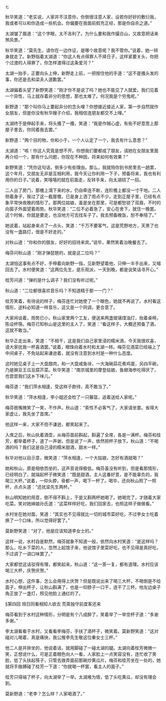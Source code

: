     七 

   秋华笑道：“老实说，人家并不注意你，你倒很注意人家，设若你好好的敷衍我，我或者可以和你造成一些机会。你偏要在我面前假充正经，那是你自杀之道。”

   太湖皱了眉道：“这个字眼，太不吉利了。为什么要和我作撮合山，又故意把话来煞风景。”

   秋华笑道：“莫先生，请你在一边作证，是哪个故意呢？我不管你。”说着，她一转身就走了。新野指着太湖道：“你这人有点得罪人不择日子，这样紧要关头，你把个过渡的人得罪了，你怎样渡得过这条爱河？”

   太湖一抬手，正要向头上伸，新野走上前，一把按住他的手道：“这不是搔头发的事，你还是去和梁夫人道歉罢。”

   太湖偏着头望了新野笑道：“刚才你不是说了吗？她也不能见了人就爱。我们见着一个异性，马上就存着非分的思想，那也太难了。何况我是个穷鬼呢。”

   新野道：“那个叫你马上要起非分的念头哩？你想接近接近人家，第一步自然就作女朋友，但是你没有秋华嫂子介绍，我相信连朋友都交不上哩。”

   太湖终于是伸起手来，将头搔了一搔，笑道：“我是作贼心虚，有些不好意思上那屋子里去，你同着我去罢。”

   新野道：“两个目的物，你和小于，一个人认定了一个，我去有什么意思？”

   太湖道：“咳！你这人究竟是想不开。你想我们要都成了朋友，请她在女朋友里面再介绍一个，那有什么问题，你现在不种因，将来如何有效果？”

   新野笑道：“凭你这句话，倒多少有些理由。那么，我就陪你到书房里去一趟罢，这个年月，交朋友无非是互相利用，我今天让你利用一下子，预备将来，我也有利用你的日子。”说着，笑嘻嘻的就在前面走，反转手来，向太湖招了一招。

   二人出了房门，那檐上滴下来的水，仍自牵连不断，连阶檐上都没一寸干地。二人侧着身子，挨过了这一截屋檐，已是身上洒了雨点不少。走到正屋子里，已经有点象平常快夜晚的情形了。那两位姑娘，虽是坐在那里，可是都愁锁了双眉，不时的向窗子外面望着雨势。秋华笑道：“二位不必着急了，安心在舍下，就住一晚罢。这个时候，你就是要走，也没地方可去找车子了。我去预备晚饭，恕不奉陪了。”

   她说着，站起身来点了一点头，笑道：“千万不要客气，这是荒野地方，天黑了也没有一盏路灯，很是不好走的。”

   对秋山道：“你和你的朋友，好好的招待来宾。”说毕，果然笑着治晚餐去了。

   梅芬问秋山道：“刚才弹琵琶的，就是这二位吗？”

   太湖怕这事有点不好，手伸着向新野一指，见新野望着他，只伸一半手出来，又缩回去了。水村便笑道：“这两位先生，是乐观派，一天到晚，都是说笑话寻开心。”

   桂芳问道：“弹的是什么调子？我们没有听过呢。”

   秋山道：“二位都很喜欢音乐吗？不知道精于那一一门？”

   桂芳笑着，有待说的样子，梅芬连忙对她使了一个眼色，她就不再说了。水村看这情形，逆料必知道一样音乐，这又是一个同调，更合意了。

   大家闲谈着，雨势已小，秋山家里两个工友，便送来两盏玻璃煤油灯，抬着桌椅，陈设杯筷。梅芬已知秋山是这里的主人了，笑道：“看这样子，大概还预备了酒，这就不敢当。”

   秋华正走出来，笑道：“不相干，这是我们自己家里浸的糯米酒，今天我很欢喜，请大家扰我一杯喜酒罢。”说着，眼珠向着水村和太湖一转。梅芬见酒菜已经端上了中间桌子，不免站起来谦逊着，就没有注意到水村是一种什么态度。

   这时她见桌子上一大盘腊肉，和一大盘咸鱼块，一大海碗蒜花煮鸡蛋，另四平碗，乃是豌豆王瓜豆腐芥菜。秋华笑道：“南京城里的摩登姑娘，鱼翅海参吃得厌了，也尝尝我们这乡下味儿。”

   梅芬道：“我们萍水相逢，受这样子款待，真不敢当了。”

   秋华笑道：“萍水相逢，李小姐还会检了一只藤篮，追着送给人家呢。”

   梅芬抿嘴微笑了一笑，不作声。秋山道：“索性不必客气了，大家请坐罢。省得大家虚让，我先坐了首席。”

   他这样一来，大家不但不谦逊，都笑起来了。

   入席之后，秋山执着酒壶，从梅芬面前斟起，斟遍了全席，各是一满杯。梅芬和桂芳，都举着杯子，道了一声谢，但是说了一声，依然把杯子放下。秋山道：“不喝酒的吗？我们这是自己浸的糯米甜酒，甜水一样。”

   秋华对他以目示意，微笑道：“萍水相逢，一个大姑娘，怎好有酒就喝？”

   她和秋山，原是相依而坐的，这声音说得极低。梅芬虽没有听到，但是看那情形，已经明白了，就端起杯子微笑道：“既是甜酒，主人这番好意，是不能辜负的，我喝三大杯。”说着，一仰头脖，骨都一声，喝下一杯了。喝毕，还向秋山照了一照杯，点点头道：“还扰梁先生两杯。”

   秋山明知她的用意，倒不得不斟上，于是又斟两杯她喝了。她喝完了，才随着大家吃菜。笑对她婶娘孙氏道：“这菜样样好吃，我们回家去，也照这样子做做看。”

   水村坐在她对面，笑道：“其实也不见得就比一切的城市菜好吃，不过李女士吃着换了一个口味，所以觉得好罢了。”

   莫新野笑道：“对了，他是应该知道李女士的。”

   这样一说，水村自是默然，梅芬就象不知道一般，依然向水村笑道：“是这样吗？那么，吃乡下菜的人，忽然上起馆子来，他说馆子里菜好吃，也不见得是真好吃，不过调了一调口味罢了。”

   大家都觉这话驳得有理，都笑起来。秋山道：“这一答一复，都有道理。水村应该喝三大杯，庆贺庆贺。”

   水村心想，这件事，怎么会用得上庆贺？但是既说出来了喝三大杯，不喝倒是不给面子，伸出杯子，让秋山斟满了，也是一仰脖子一口干，连干了三杯。他左边桌子角正放了一盏灯，照见他脸上通红的了。

   §第四回 旭日同看相知人欲去 荒斋独守前度客还来

   梅芬看到于水村这种情形，分明是有个八成醉了，笑着举了一举空杯子道：“多谢多谢。”

   李太湖看看于水村，又看看李梅芬，手扶了酒杯子，微笑着。莫新野笑道：“这对碰对儿喝着，真是痛快，我公推李先生敬这位秦女士三杯。”

   他二人是并排坐的，他说着话，就用脚碰了一碰太湖的腿。太湖向着桂芳微微一笑，正想说什么，可是正着眼色向人一看，人家脸上一点笑容没有，连忙收了笑脸，低了头扶起筷子，只管去拨弄面前那碗炒黄瓜片。梅芬和桂芳坐在一处的，她就将手胳膊碰了桂芳一下道：“你就喝一杯罢，看主人的面子。”

   桂芳只得端了杯子，向太湖举了一举。太湖难为情，低了头吃黄瓜，却没有理会到。

   莫新野道：“老李？怎么样？人家喝酒了。”

